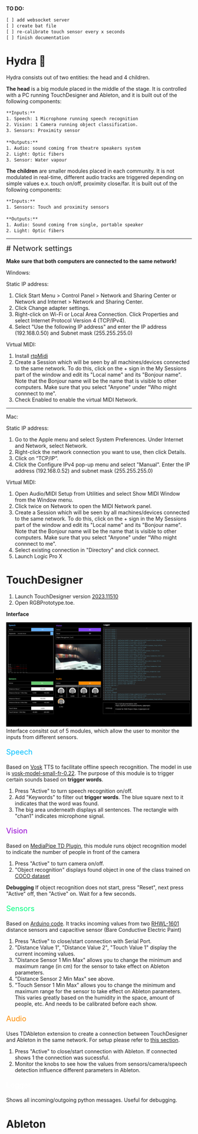 **TO DO:** 

    [ ] add websocket server
    [ ] create bat file
    [ ] re-calibrate touch sensor every x seconds
    [ ] finish documentation

# Hydra 🐙

Hydra consists out of two entities: the head and 4 children. 

**The head** is a big module placed in the middle of the stage. It is controlled with a PC running TouchDesigner and Ableton, and it is built out of the following components:

    **Inputs:**
    1. Speech: 1 Microphone running speech recognition
    2. Vision: 1 Camera running object classification. 
    3. Sensors: Proximity sensor

    **Outputs:**
    1. Audio: sound coming from theatre speakers system
    2. Light: Optic fibers
    3. Sensor: Water vapour 

**The children** are smaller modules placed in each community. It is not modulated in real-time, different audio tracks are triggered depending on simple values e.x. touch on/off, proximity close/far. It is built out of the following components:

    **Inputs:**
    1. Sensors: Touch and proximity sensors

    **Outputs:**
    1. Audio: Sound coming from single, portable speaker
    2. Light: Optic fibers
   
---------


<a name="network" style="font-size:20px"># Network settings</a>

**Make sure that both computers are connected to the same network!**

Windows:

Static IP address:

1. Click Start Menu > Control Panel > Network and Sharing Center or Network and Internet > Network and Sharing Center.
2. Click Change adapter settings.
3. Right-click on Wi-Fi or Local Area Connection. Click Properties and select Internet Protocol Version 4 (TCP/IPv4).
4. Select "Use the following IP address" and enter the IP address (192.168.0.50) and Subnet mask (255.255.255.0)

Virtual MIDI:

1. Install [rtpMidi](https://www.tobias-erichsen.de/software/rtpmidi.html)
2. Create a Session which will be seen by all machines/devices connected to the same network. To do this, click on the + sign in the My Sessions part of the window and edit its "Local name" and its "Bonjour name". Note that the Bonjour name will be the name that is visible to other computers. Make sure that you select "Anyone" under "Who might connnect to me".
3. Check Enabled to enable the virtual MIDI Network.

---

Mac:

Static IP address:

1. Go to the Apple menu and select System Preferences. Under Internet and Network, select Network.
2. Right-click the network connection you want to use, then click Details.
3. Click on “TCP/IP”.
4. Click the Configure IPv4 pop-up menu and select "Manual". Enter the IP address (192.168.0.52) and subnet mask (255.255.255.0)

Virtual MIDI:

1. Open Audio/MIDI Setup from Utilities and select Show MIDI Window from the Window menu.
2. Click twice on Network to open the MIDI Network panel.
3. Create a Session which will be seen by all machines/devices connected to the same network. To do this, click on the + sign in the My Sessions part of the window and edit its "Local name" and its "Bonjour name". Note that the Bonjour name will be the name that is visible to other computers. Make sure that you select "Anyone" under "Who might connnect to me".
4. Select existing connection in "Directory" and click connect.
5. Launch Logic Pro X

# TouchDesigner

1. Launch TouchDesigner version [2023.11510](https://derivative.ca/download/archive) 
2. Open RGBPrototype.toe.

**Interface**

![UI](/ui.png)
Interface consitst out of 5 modules, which allow the user to monitor the inputs from different sensors.

<p style="color:DeepSkyBlue; font-size:20px">Speech</p>

Based on [Vosk](https://alphacephei.com/vosk/) TTS to facilitate offline speech recognition. The model in use is [vosk-model-small-fr-0.22](https://alphacephei.com/vosk/models). The purpose of this module is to trigger certain sounds based on **trigger words**.
1. Press "Active" to turn speech recognition on/off.
2. Add "Keywords" to filter out **trigger words**. The blue square next to it indicates that the word was found.
3. The big area underneath displays all sentences. The rectangle with "chan1" indicates microphone signal.
   

<p style="color:DarkViolet; font-size:20px">Vision</p>

Based on [MediaPipe TD Plugin](https://github.com/torinmb/mediapipe-touchdesigner), this module runs object recognition model to indicate the number of people in front of the camera
1. Press "Active" to turn camera on/off. 
2. "Object recognition" displays found object in one of the class trained on [COCO dataset](https://storage.googleapis.com/mediapipe-tasks/object_detector/labelmap.txt)
   
**Debugging** If object recognition does not start, press "Reset", next press "Active" off, then "Active" on. Wait for a few seconds.   


<p style="color:SpringGreen; font-size:20px">Sensors</p>

Based on [Arduino code](/arduino/distanceSensors/distanceSensors.ino). It tracks incoming values from two [RHWL-1601](https://www.adafruit.com/product/4007) distance sensors and capacitive sensor (Bare Conductive Electric Paint)
1. Press "Active" to close/start connection with Serial Port. 
2. "Distance Value 1", "Distance Value 2", "Touch Value 1" display the current incoming values.
3. "Distance Sensor 1 Min Max" allows you to change the minimum and maximum range (in cm) for the sensor to take effect on Ableton parameters. 
4. "Distance Sensor 2 Min Max" see above.
5. "Touch Sensor 1 Min Max" allows you to change the minimum and maximum range for the sensor to take effect on Ableton parameters. This varies greatly based on the humidity in the space, amount of people, etc. And needs to be calibrated before each show.


<p style="color:DarkOrange; font-size:20px">Audio</p>

Uses TDAbleton extension to create a connection between TouchDesigner and Ableton in the same network. For setup please refer to [this section](#network).
1. Press "Active" to close/start connection with Ableton. If connected shows 1 the connection was sucessful.
2. Monitor the knobs to see how the values from sensors/camera/speech detection influence different parameters in Ableton.

<p style="color:white; font-size:20px">Logger</p>

Shows all incoming/outgoing python messages. Useful for debugging.

# Ableton